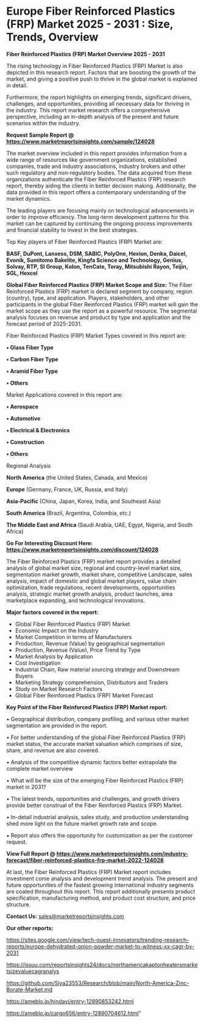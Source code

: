 # Europe Fiber Reinforced Plastics (FRP) Market 2025 - 2031 : Size, Trends, Overview

<Strong> Fiber Reinforced Plastics (FRP) Market Overview 2025 - 2031</strong>

The rising technology in Fiber Reinforced Plastics (FRP) Market is also depicted in this research report. Factors that are boosting the growth of the market, and giving a positive push to thrive in the global market is explained in detail.

Furthermore, the report highlights on emerging trends, significant drivers, challenges, and opportunities, providing all necessary data for thriving in the industry. This report market research offers a comprehensive perspective, including an in-depth analysis of the present and future scenarios within the industry.

<strong>Request Sample Report @ <a href=https://www.marketreportsinsights.com/sample/124028>https://www.marketreportsinsights.com/sample/124028</a></strong>

The market overview included in this report provides information from a wide range of resources like government organizations, established companies, trade and industry associations, industry brokers and other such regulatory and non-regulatory bodies. The data acquired from these organizations authenticate the Fiber Reinforced Plastics (FRP) research report, thereby aiding the clients in better decision making. Additionally, the data provided in this report offers a contemporary understanding of the market dynamics.

The leading players are focusing mainly on technological advancements in order to improve efficiency. The long-term development patterns for this market can be captured by continuing the ongoing process improvements and financial stability to invest in the best strategies.

Top Key players of Fiber Reinforced Plastics (FRP) Market are:

<strong>BASF, DuPont, Lanxess, DSM, SABIC, PolyOne, Hexion, Denka, Daicel, Evonik, Sumitomo Bakelite, Kingfa Science and Technology, Genius, Solvay, RTP, SI Group, Kolon, TenCate, Toray, Mitsubishi Rayon, Teijin, SGL, Hexcel</strong>

<strong><b>Global Fiber Reinforced Plastics (FRP) Market Scope and Size:</b></strong>
The Fiber Reinforced Plastics (FRP) market is declared segment by company, region (country), type, and application. Players, stakeholders, and other participants in the global Fiber Reinforced Plastics (FRP) market will gain the market scope as they use the report as a powerful resource. The segmental analysis focuses on revenue and product by type and application and the forecast period of 2025-2031.

Fiber Reinforced Plastics (FRP) Market Types covered in this report are:

<strong>• Glass Fiber Type

• Carbon Fiber Type

• Aramid Fiber Type

• Others</strong>

Market Applications covered in this report are:

<strong>• Aerospace

• Automotive

• Electrical & Electronics

• Construction

• Others</strong> 

Regional Analysis

<strong>North America</strong> (the United States, Canada, and Mexico)

<strong>Europe</strong> (Germany, France, UK, Russia, and Italy)

<strong>Asia-Pacific</strong> (China, Japan, Korea, India, and Southeast Asia)

<strong>South America</strong> (Brazil, Argentina, Colombia, etc.)

<strong>The Middle East and Africa</strong> (Saudi Arabia, UAE, Egypt, Nigeria, and South Africa)

<strong>Go For Interesting Discount Here: <a href=https://www.marketreportsinsights.com/discount/124028>https://www.marketreportsinsights.com/discount/124028</a></strong>

The Fiber Reinforced Plastics (FRP) market report provides a detailed analysis of global market size, regional and country-level market size, segmentation market growth, market share, competitive Landscape, sales analysis, impact of domestic and global market players, value chain optimization, trade regulations, recent developments, opportunities analysis, strategic market growth analysis, product launches, area marketplace expanding, and technological innovations.

<strong><b>Major factors covered in the report:</b></strong>
<ul>
  <li>Global Fiber Reinforced Plastics (FRP) Market </li>
  <li>Economic Impact on the Industry</li>
  <li>Market Competition in terms of Manufacturers</li>
  <li>Production, Revenue (Value) by geographical segmentation</li>
  <li>Production, Revenue (Value), Price Trend by Type</li>
  <li>Market Analysis by Application</li>
  <li>Cost Investigation</li>
  <li>Industrial Chain, Raw material sourcing strategy and Downstream Buyers</li>
  <li>Marketing Strategy comprehension, Distributors and Traders</li>
  <li>Study on Market Research Factors</li>
  <li>Global Fiber Reinforced Plastics (FRP) Market Forecast</li>
</ul>

<strong><b>Key Point of the Fiber Reinforced Plastics (FRP) Market report:</b></strong>

• Geographical distribution, company profiling, and various other market segmentation are provided in the report.

• For better understanding of the global Fiber Reinforced Plastics (FRP) market status, the accurate market valuation which comprises of size, share, and revenue are also covered.

• Analysis of the competitive dynamic factors better extrapolate the complete market overview

• What will be the size of the emerging Fiber Reinforced Plastics (FRP) market in 2031?

• The latest trends, opportunities and challenges, and growth drivers provide better construal of the Fiber Reinforced Plastics (FRP) Market.

• In-detail industrial analysis, sales study, and production understanding shed more light on the future market growth rate and scope.

• Report also offers the opportunity for customization as per the customer request.

<strong><b>View Full Report @ <a href=https://www.marketreportsinsights.com/industry-forecast/fiber-reinforced-plastics-frp-market-2022-124028>https://www.marketreportsinsights.com/industry-forecast/fiber-reinforced-plastics-frp-market-2022-124028</a></b></strong>


At last, the Fiber Reinforced Plastics (FRP) Market report includes investment come analysis and development trend analysis. The present and future opportunities of the fastest growing international industry segments are coated throughout this report. This report additionally presents product specification, manufacturing method, and product cost structure, and price structure.

<strong>Contact Us:</strong>
sales@marketreportsinsights.com

<strong>Our other reports:</strong>

<a href=https://sites.google.com/view/tech-quest-innovators/trending-research-reports/europe-dehydrated-onion-powder-market-to-witness-xx-cagr-by-2031>https://sites.google.com/view/tech-quest-innovators/trending-research-reports/europe-dehydrated-onion-powder-market-to-witness-xx-cagr-by-2031</a>

<a href=https://issuu.com/reportsinsights24/docs/northamericakaptonheatersmarketsizevaluecagranalys>https://issuu.com/reportsinsights24/docs/northamericakaptonheatersmarketsizevaluecagranalys</a>

<a href=https://github.com/Siya23553/Research/blob/main/North-America-Zinc-Borate-Market.md>https://github.com/Siya23553/Research/blob/main/North-America-Zinc-Borate-Market.md</a>

<a href=https://ameblo.jp/hindavi/entry-12890853242.html>https://ameblo.jp/hindavi/entry-12890853242.html</a>

<a href=https://ameblo.jp/cargo656/entry-12890704612.html>https://ameblo.jp/cargo656/entry-12890704612.html</a>"
